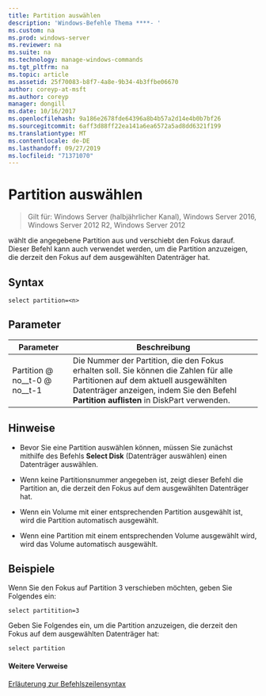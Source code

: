 ```yaml
---
title: Partition auswählen
description: 'Windows-Befehle Thema ****- '
ms.custom: na
ms.prod: windows-server
ms.reviewer: na
ms.suite: na
ms.technology: manage-windows-commands
ms.tgt_pltfrm: na
ms.topic: article
ms.assetid: 25f70083-b8f7-4a8e-9b34-4b3ffbe06670
author: coreyp-at-msft
ms.author: coreyp
manager: dongill
ms.date: 10/16/2017
ms.openlocfilehash: 9a186e2678fde64396a8b4b57a2d14e4b0b7bf26
ms.sourcegitcommit: 6aff3d88ff22ea141a6ea6572a5ad8dd6321f199
ms.translationtype: MT
ms.contentlocale: de-DE
ms.lasthandoff: 09/27/2019
ms.locfileid: "71371070"
---
```

# <a name="select-partition"></a>Partition auswählen

>Gilt für: Windows Server (halbjährlicher Kanal), Windows Server 2016, Windows Server 2012 R2, Windows Server 2012

wählt die angegebene Partition aus und verschiebt den Fokus darauf. Dieser Befehl kann auch verwendet werden, um die Partition anzuzeigen, die derzeit den Fokus auf dem ausgewählten Datenträger hat.  
  
  
  
## <a name="syntax"></a>Syntax  
  
```  
select partition=<n>  
```  
  
## <a name="parameters"></a>Parameter  
  
|   Parameter    |                                                                                    Beschreibung                                                                                    |
|----------------|-----------------------------------------------------------------------------------------------------------------------------------------------------------------------------------|
| Partition @ no__t-0 @ no__t-1 | Die Nummer der Partition, die den Fokus erhalten soll. Sie können die Zahlen für alle Partitionen auf dem aktuell ausgewählten Datenträger anzeigen, indem Sie den Befehl **Partition auflisten** in DiskPart verwenden. |
  
## <a name="remarks"></a>Hinweise  
  
-   Bevor Sie eine Partition auswählen können, müssen Sie zunächst mithilfe des Befehls **Select Disk** (Datenträger auswählen) einen Datenträger auswählen.  
  
-   Wenn keine Partitionsnummer angegeben ist, zeigt dieser Befehl die Partition an, die derzeit den Fokus auf dem ausgewählten Datenträger hat.  
  
-   Wenn ein Volume mit einer entsprechenden Partition ausgewählt ist, wird die Partition automatisch ausgewählt.  
  
-   Wenn eine Partition mit einem entsprechenden Volume ausgewählt wird, wird das Volume automatisch ausgewählt.  
  
## <a name="BKMK_examples"></a>Beispiele  
Wenn Sie den Fokus auf Partition 3 verschieben möchten, geben Sie Folgendes ein:  
  
```  
select partitition=3  
```  
  
Geben Sie Folgendes ein, um die Partition anzuzeigen, die derzeit den Fokus auf dem ausgewählten Datenträger hat:  
  
```  
select partition  
```  
  
#### <a name="additional-references"></a>Weitere Verweise  
[Erläuterung zur Befehlszeilensyntax](command-line-syntax-key.md)  
  

  

